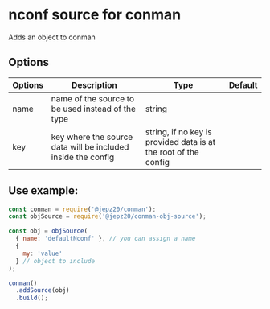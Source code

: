 # nconf source for conman

Adds an object to conman

## Options

| Options | Description                                                  | Type                                                            | Default |
| ------- | ------------------------------------------------------------ | --------------------------------------------------------------- | ------- |
| name    | name of the source to be used instead of the type            | string                                                          |         |
| key     | key where the source data will be included inside the config | string, if no key is provided data is at the root of the config |         |

## Use example:

```js
const conman = require('@jepz20/conman');
const objSource = require('@jepz20/conman-obj-source');

const obj = objSource(
  { name: 'defaultNconf' }, // you can assign a name
  {
    my: 'value'
  } // object to include
);

conman()
  .addSource(obj)
  .build();
```

